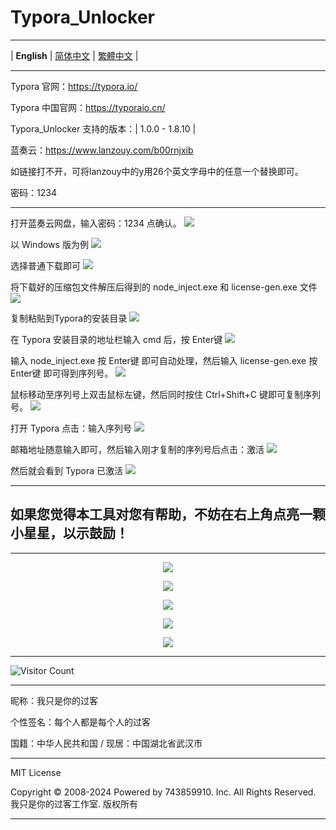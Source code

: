 # Typora_Unlocker

---

 | **English** | [简体中文](./README-zh-hans.md) | [繁體中文](./README-zh-hant.md) | 

---

Typora 官网：https://typora.io/

Typora 中国官网：https://typoraio.cn/

Typora_Unlocker 支持的版本：| 1.0.0 - 1.8.10 | 

蓝奏云：https://www.lanzouy.com/b00rnjxib

如链接打不开，可将lanzouy中的y用26个英文字母中的任意一个替换即可。

密码：1234

---

打开蓝奏云网盘，输入密码：1234 点确认。
![](https://raw.gitmirror.com/743859910/Typora_Unlocker/master/img/Typora_0.webp)

以 Windows 版为例
![](https://raw.gitmirror.com/743859910/Typora_Unlocker/master/img/Typora_1.webp)

选择普通下载即可
![](https://raw.gitmirror.com/743859910/Typora_Unlocker/master/img/Typora_2.webp)

将下载好的压缩包文件解压后得到的 node_inject.exe 和 license-gen.exe 文件
![](https://raw.gitmirror.com/743859910/Typora_Unlocker/master/img/Typora_3.webp)

复制粘贴到Typora的安装目录
![](https://raw.gitmirror.com/743859910/Typora_Unlocker/master/img/Typora_4.webp)

在 Typora 安装目录的地址栏输入 cmd 后，按 Enter键
![](https://raw.gitmirror.com/743859910/Typora_Unlocker/master/img/Typora_5.webp)

输入 node_inject.exe 按 Enter键 即可自动处理，然后输入 license-gen.exe 按 Enter键 即可得到序列号。
![](https://raw.gitmirror.com/743859910/Typora_Unlocker/master/img/Typora_6.webp)

鼠标移动至序列号上双击鼠标左键，然后同时按住 Ctrl+Shift+C 键即可复制序列号。
![](https://raw.gitmirror.com/743859910/Typora_Unlocker/master/img/Typora_7.webp)

打开 Typora 点击：输入序列号
![](https://raw.gitmirror.com/743859910/Typora_Unlocker/master/img/Typora_8.webp)

邮箱地址随意输入即可，然后输入刚才复制的序列号后点击：激活
![](https://raw.gitmirror.com/743859910/Typora_Unlocker/master/img/Typora_9.webp)

然后就会看到 Typora 已激活
![](https://raw.gitmirror.com/743859910/Typora_Unlocker/master/img/Typora_10.webp)

---

## 如果您觉得本工具对您有帮助，不妨在右上角点亮一颗小星星，以示鼓励！

---

<p align="center">
  <img src="https://raw.gitmirror.com/743859910/Typora_Unlocker/master/img/1.webp">
</p>

<p align="center">
  <img src="https://raw.gitmirror.com/743859910/Typora_Unlocker/master/img/2.webp">
</p>

<p align="center">
  <img src="https://raw.gitmirror.com/743859910/Typora_Unlocker/master/img/3.webp">
</p>

<p align="center">
  <img src="https://raw.gitmirror.com/743859910/Typora_Unlocker/master/img/4.webp">
</p>

<p align="center">
  <img src="https://raw.gitmirror.com/743859910/Typora_Unlocker/master/img/5.webp">
</p>

---

![Visitor Count](https://profile-counter.glitch.me/{Typora_Unlocker}/count.svg)

---

昵称：我只是你的过客

个性签名：每个人都是每个人的过客

国籍：中华人民共和国 / 现居：中国湖北省武汉市

---

MIT License

Copyright © 2008-2024 Powered by 743859910. Inc. All Rights Reserved. 我只是你的过客工作室. 版权所有

---
